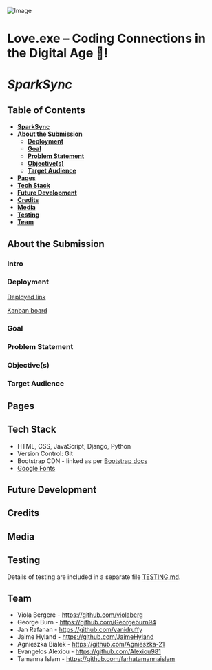 ![Image]()

# Love.exe – Coding Connections in the Digital Age 🌈!

# ***SparkSync***

## **Table of Contents**
* [**SparkSync**](#sparksync)
* [**About the Submission**](#about-the-submission)
    + [**Deployment**](#deployment)
    + [**Goal**](#goal)
    + [**Problem Statement**](#problem-statement)
    + [**Objective(s)**](#objectives)
    + [**Target Audience**](#target-audience)
* [**Pages**](#pages)
* [**Tech Stack**](#tech-stack)
* [**Future Development**](#future-development)
* [**Credits**](#credits)
* [**Media**](#media)
* [**Testing**](#testing)
* [**Team**](#team)

## **About the Submission**  

### **Intro** 

### **Deployment**   
[Deployed link]()

[Kanban board](https://github.com/users/violaberg/projects/12)

### **Goal**    

### **Problem Statement**

### **Objective(s)**

### **Target Audience**

## **Pages**

## **Tech Stack**  
- HTML, CSS, JavaScript, Django, Python  
- Version Control: Git
- Bootstrap CDN - linked as per [Bootstrap docs](https://getbootstrap.com/docs/5.3/getting-started/introduction/)
- [Google Fonts](https://fonts.google.com)

## **Future Development**

## **Credits**

## **Media**

## **Testing**

Details of testing are included in a separate file [TESTING.md](TESTING.md).

## **Team**
- Viola Bergere - https://github.com/violaberg
- George Burn - https://github.com/Georgeburn94
- Jan Rafanan - https://github.com/yanidruffy
- Jaime Hyland - https://github.com/JaimeHyland
- Agnieszka Bialek - https://github.com/Agnieszka-21
- Evangelos Alexiou - https://github.com/Alexiou981
- Tamanna Islam - https://github.com/farhatamannaislam
